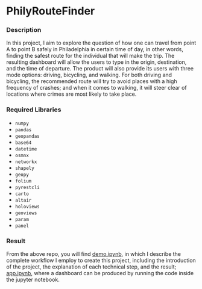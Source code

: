 # PhilyRouteFinder

### Description
In this project, I aim to explore the question of how one can travel from point A to point B safely in Philadelphia in certain time of 
day, in other words, finding the safest route for the individual that will make the trip. The resulting dashboard will allow the users 
to type in the origin, destination, and the time of departure. The product will also provide its users with three mode options: driving, bicycling, and walking. For both driving and bicycling, the recommended route will try to avoid places with a high frequency of crashes; and when it comes to walking, it will steer clear of locations where crimes are most likely to take place.

### Required Libraries
- `numpy`
- `pandas`
- `geopandas`
- `base64`
- `datetime`
- `osmnx`
- `networkx`
- `shapely`
- `geopy`
- `folium`
- `pyrestcli`
- `carto`
- `altair`
- `holoviews`
- `geoviews`
- `param`
- `panel`

### Result
From the above repo, you will find [demo.ipynb](https://github.com/makwingchi/PhillyRouteFinder/blob/master/demo.ipynb), in which I describe the complete workflow I employ to create this project, including the introduction of the project, the explanation of each technical step, and the result; [app.ipynb](https://github.com/makwingchi/PhillyRouteFinder/blob/master/app.ipynb), where a dashboard can be produced by running the code inside the jupyter notebook.
